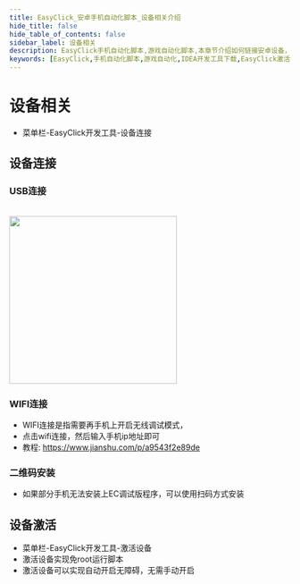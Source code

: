 ```yaml
---
title: EasyClick_安卓手机自动化脚本_设备相关介绍
hide_title: false
hide_table_of_contents: false
sidebar_label: 设备相关
description: EasyClick手机自动化脚本,游戏自动化脚本,本章节介绍如何链接安卓设备，如何安装EasyClick的apk，如何激活安卓设备
keywords: [EasyClick,手机自动化脚本,游戏自动化,IDEA开发工具下载,EasyClick激活设备,IDEA下载,安卓免root,安卓无障碍点击]
---
```



# 设备相关

- 菜单栏-EasyClick开发工具-设备连接

## 设备连接
### USB连接
<br/>
<img src='/androidimg/getstart-5.jpg' width='300' />

### WIFI连接
- WIFI连接是指需要再手机上开启无线调试模式，
- 点击wifi连接，然后输入手机ip地址即可
- 教程: https://www.jianshu.com/p/a9543f2e89de
### 二维码安装

- 如果部分手机无法安装上EC调试版程序，可以使用扫码方式安装

## 设备激活
- 菜单栏-EasyClick开发工具-激活设备
- 激活设备实现免root运行脚本
- 激活设备可以实现自动开启无障碍，无需手动开启



